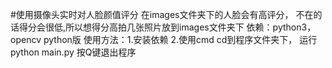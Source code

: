#使用摄像头实时对人脸颜值评分
在images文件夹下的人脸会有高评分， 不在的话得分会很低,所以想得分高拍几张照片放到images文件夹下
依赖：python3， opencv python版
使用方法：1.安装依赖 2.使用cmd cd到程序文件夹下， 运行 python main.py
按Q键退出程序
